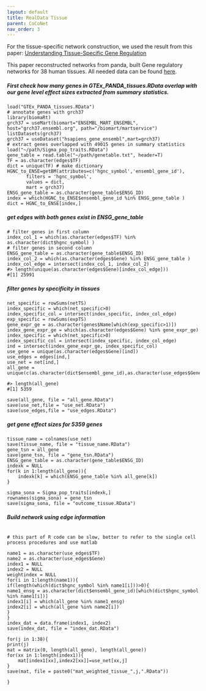 ```yaml
---
layout: default
title: RealData Tissue
parent: CoCoNet
nav_order: 3
---
```



For the tissue-specific network construction, we used the result from this paper:
[Understanding Tissue-Specific Gene Regulation](https://www.sciencedirect.com/science/article/pii/S2211124717314183?via%3Dihub)


This paper reconstructed networks from panda, built Gene regulatory networks for 38 human tissues. All needed data can be found [here](https://zenodo.org/record/838734#.XB0xoy3MwWo).


##### First check how many genes in GTEx_PANDA_tissues.RData overlap with our gene level effect sizes extracted from summary statistics.
```
load("GTEx_PANDA_tissues.RData") 
# annotate genes with grch37 
library(biomaRt)
grch37 = useMart(biomart="ENSEMBL_MART_ENSEMBL", host="grch37.ensembl.org", path="/biomart/martservice")
listDatasets(grch37)
grch37 = useDataset("hsapiens_gene_ensembl",mart=grch37)
# extract genes overlapped with 49015 genes in summary statistics
load("~/path/Sigma_pop_traits.RData")
gene_table = read.table("~/path/genetable.txt", header=T)
TF = as.character(edges$TF)
dict = unique(TF) # make dictionary
HGNC_to_ENSE=getBM(attributes=c('hgnc_symbol','ensembl_gene_id'), 
       filters = 'hgnc_symbol', 
       values = dict, 
       mart = grch37)
ENSG_gene_table = as.character(gene_table$ENSG_ID)
index = which(HGNC_to_ENSE$ensembl_gene_id %in% ENSG_gene_table )
dict = HGNC_to_ENSE[index,]
```
##### get edges with both genes exist in ENSG_gene_table
```
# filter genes in first column
index_col_1 = which(as.character(edges$TF) %in% as.character(dict$hgnc_symbol) )
# filter genes in second column
ENSG_gene_table = as.character(gene_table$ENSG_ID)
index_col_2 = which(as.character(edges$Gene) %in% ENSG_gene_table )
index_col_edge = intersect(index_col_1, index_col_2)
#> length(unique(as.character(edges$Gene)[index_col_edge]))
#[1] 25991
```

##### filter genes by specificity in tissues
```
net_specific = rowSums(netTS)
index_specific = which(net_specific>0)
index_specific_col = intersect(index_specific, index_col_edge)
exp_specific = rowSums(expTS)
gene_expr_ge = as.character(genes$Name[which(exp_specific>1)])
index_gene_expr_ge = which(as.character(edges$Gene) %in% gene_expr_ge)
index_specific = which(net_specific>0)
index_specific_col = intersect(index_specific, index_col_edge)
ind = intersect(index_gene_expr_ge, index_specific_col)
use_gene = unique(as.character(edges$Gene)[ind])
use_edges = edges[ind,]
use_net = net[ind,]
all_gene = unique(c(as.character(dict$ensembl_gene_id),as.character(use_edges$Gene)))

#> length(all_gene)
#[1] 5359

save(all_gene, file = "all_gene.RData")
save(use_net,file = "use_net.RData")
save(use_edges,file = "use_edges.RData")
```

##### get gene effect sizes for 5359 genes
```
tissue_name = colnames(use_net)
save(tissue_name, file = "tissue_name.RData")
gene_tsn = all_gene
save(gene_tsn, file = "gene_tsn.RData")
ENSG_gene_table = as.character(gene_table$ENSG_ID)
indexk = NULL
for(k in 1:length(all_gene)){
	indexk[k] = which(ENSG_gene_table %in% all_gene[k])
}

sigma_sona = Sigma_pop_traits[indexk,]
rownames(sigma_sona) = gene_tsn
save(sigma_sona, file = "outcome_tissue.RData")

```
##### Build network using edge information

 
```

# this part of R code can be slow, better to refer to the single cell process procedures and use matlab

name1 = as.character(use_edges$TF)
name2 = as.character(use_edges$Gene)
index1 = NULL
index2 = NULL
weightindex = NULL
for(i in 1:length(name1)){
if(length(which(dict$hgnc_symbol %in% name1[i]))>0){
name1_ensg = as.character(dict$ensembl_gene_id)[which(dict$hgnc_symbol %in% name1[i])]
index1[i] = which(all_gene %in% name1_ensg)
index2[i] = which(all_gene %in% name2[i])
}
}
index_dat = data.frame(index1, index2)
save(index_dat, file = "index_dat.RData")

for(j in 1:38){
print(j)
mat = matrix(0, length(all_gene), length(all_gene))
for(xx in 1:length(index1)){
	mat[index1[xx],index2[xx]]=use_net[xx,j]
}
save(mat, file = paste0("mat_weighted_tissue_",j,".RData"))

}
```

